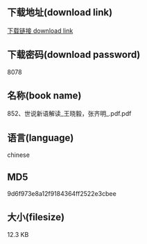 ## 下载地址(download link)
[下载链接 download link](https://voluble-croquembouche-d321dc.netlify.app/?s=852%E3%80%81%E4%B8%96%E8%AF%B4%E6%96%B0%E8%AF%AD%E8%A7%A3%E8%AF%BB_%E7%8E%8B%E6%99%93%E6%AF%85%EF%BC%8C%E5%BC%A0%E9%BD%90%E6%98%8E_.pdf)

## 下载密码(download password)
8078

## 名称(book name)
852、世说新语解读_王晓毅，张齐明_.pdf.pdf

## 语言(language)
chinese

## MD5
9d6f973e8a12f9184364ff2522e3cbee

## 大小(filesize)
12.3 KB
